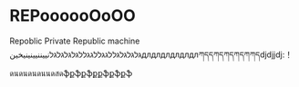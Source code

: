 # REPoooooOoOO
Repoblic Private Republic machine
גלגלגלגללגגללגגללגלגלגלגלنييننيينينيخينдлдлдлдлдлдлཀདདཀདཀདཀདཀཀདdjdjjdj:！ดนดนดนดนนดสดֆքֆքֆքքֆքֆքֆ
